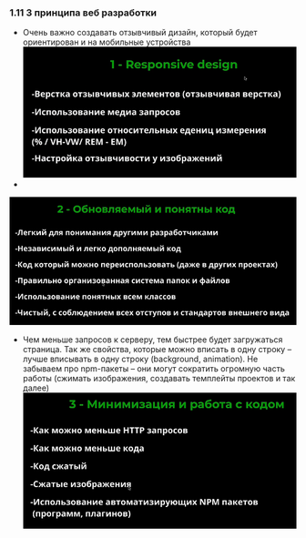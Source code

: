 ### **1.11 3 принципа веб разработки**

- Очень важно создавать отзывчивый дизайн, который будет ориентирован и на мобильные устройства
![](_png/Pasted%20image%2020220908085236.png)
-
![](_png/Pasted%20image%2020220908085243.png)
- Чем меньше запросов к серверу, тем быстрее будет загружаться страница. Так же свойства, которые можно вписать в одну строку – лучше вписывать в одну строку (background, animation). Не забываем про npm-пакеты – они могут сократить огромную часть работы (сжимать изображения, создавать темплейты проектов и так далее)
![](_png/Pasted%20image%2020220908085247.png)